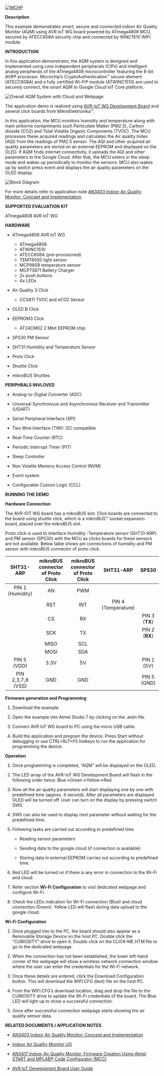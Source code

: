 [![MCHP](https://cldup.com/U0qhLwBijF.png)](https://www.microchip.com)

**Description**

This example demonstrates smart, secure and connected indoor Air Quality Monitor (AQM) using AVR IoT WG board powered by ATmega4808 MCU, secured by ATECC608A security chip and connected by WINC1510 WIFI module.

**INTRODUCTION**

In this application demonstrator, the AQM system is designed and implemented using core independent peripherals (CIPs) and intelligent analog peripherals of the ATmega4808 microcontroller featuring the 8-bit AVR® processor. Microchip’s CryptoAuthentication™ secure element (ATECC608A) and a fully certified Wi-Fi® module (ATWINC1510) are used to securely connect, the smart AQM to Google Cloud IoT Core platform.

![Overall AQM System with Cloud and Webpage](Images/1.jpg)

​The application demo is realized using [AVR-IoT WG Development Board](https://www.microchip.com/DevelopmentTools/ProductDetails/AC164160) and several click boards from MikroElektronika™.

In this application, the MCU monitors humidity and temperature along with main airborne contaminants such Particulate Matter (PM2.5), Carbon dioxide (CO2) and Total Volatile Organic Components (TVOC). The MCU processes these acquired readings and calculates the Air quality Index (AQI) from the readings of PM2.5 sensor. The AQI and other acquired air quality parameters are stored on an external EEPROM and displayed on the OLED. If AQM finds internet connectivity, it uploads the AQI and other parameters to the Google Cloud. After that, the MCU enters in the sleep mode and wakes up periodically to monitor the sensors. MCU also wakes up by switch press event and displays the air quality parameters on the OLED display.

![Block Diagram](Images/2.jpg)

For more details refer to application note [AN3403 Indoor Air Quality Monitor: Concept and Implementation](https://www.microchip.com/DS00003403).



**SUPPORTED EVALUATION KIT**

ATmega4808 AVR IoT WG

**HARDWARE**

+ ATmega4808 AVR IoT WG
	+ ATmega4808
	+ ATWINC1510
	+ ATECC608A (pre-provisioned)
	+ TEMT6000 light sensor
	+ MCP9808 temperature sensor
	+ MCP73871 Battery Charger
	+ 2x push buttons
	+ 4x LEDs

+ Air Quality 3 Click
	+ CCS811 TVOC and eCO2 Sensor

+ OLED B Click

+ EEPROM3 Click
	+ AT24CM02 2 Mbit EEPROM chip

+ SPS30 PM Sensor

+ SHT31 Humidity and Temperature Sensor

+ Proto Click

+ Shuttle Click

+ mikroBUS Shuttles

**PERIPHRALS INVLOVED**

+ Analog-to-Digital Converter (ADC)

+ Universal Synchronous and Asynchronous Receiver and Transmitter (USART)

+ Serial Peripheral Interface (SPI)

+ Two Wire Interface (TWI): I2C compatible

+ Real-Time Counter (RTC)

+ Periodic Interrupt Timer (PIT)

+ Sleep Controller

+ Non Volatile Memory Access Control (NVM)

+ Event system

+ Configurable Custom Logic (CCL)

**RUNNING THE DEMO**

**Hardware Connection**

The AVR-IOT WG board has a mikroBUS slot. Click boards are connected to the board using shuttle click, which is a mikroBUS™ socket expansion board, placed over the mikroBUS slot.

Proto click is used to interface Humidity -Temperature sensor (SHT31-ARP) and PM sensor (SPS30) with the MCU as clicks boards for these sensors are not available. Below table shows pin connections of humidity and PM sensor with mikroBUS connector of proto click.

| SHT31-ARP     | mikroBUS connector of Proto Click | mikroBUS connector of Proto Click  |SHT31-ARP|SPS30|
| :---------: |:----------:|:-----------:|:---------:|:------------:|
| PIN 1 (Humidity)	| AN 	| PWM|	|			|		
|           		| RST 	| INT	|PIN 4 (Temperature)	|		|
|          		| CS 	|RX 	|			|PIN 3 (**TX**)|
|          		| SCK 	| TX 	|			|PIN 2 (**RX**)|
|           		| MISO 	| SCL 	|			|		|
|          		| MOSI 	| SDA	|			|		|
|PIN 5 (VDD)      	| 3.3V 	| 5V 	|			|PIN 1 (5V)	|
|PIN 2,3,7,8 (VSS) 	| GND 	| GND 	|			|PIN 5 (GND)	|




**Firmware generation and Programming**

1. Download the example.

2. Open the example  into Atmel Studio 7 by clicking on the .atsln file.

3. Connect AVR IoT WG board to PC using the micro USB cable.

4. Build the application and program the device. Press Start without debugging or use  CTRL+ALT+F5 hotkeys to run the application for programming the device.


**Operation**

1. Once programming is completed, “AQM” will be displayed on the OLED.

2. The LED array of the AVR-IoT WG Development Board will flash in the following order twice: Blue->Green->Yellow->Red

3. Now all the air quality parameters will start displaying one by one with predefined time (approx. 4 second). After all parameters are displayed OLED will be turned off. User can turn on the display by pressing switch SW0.

4. SW0 can also be used to display next parameter without waiting for the predefined time.

5. Following tasks are carried out according to predefined time

	+ Reading sensor parameters

	+ Sending data to the google cloud (if connection is available)

	+ Storing data in external EEPROM carries out according to predefined time.

6. Red LED will be turned on if there is any error in connection to the Wi-Fi and cloud.

7. Refer section **Wi-Fi Configuration** to visit dedicated webpage and configure Wi-Fi.

8. Check the LEDs indication for Wi-Fi connection (Blue) and cloud connection (Green). Yellow LED will flash during data upload to the google cloud.

**Wi-Fi Configuration**

1. Once plugged into to the PC, the board should also appear as a Removable Storage Device on the host PC. Double click the “CURIOSITY” drive to open it. Double click on the CLICK-ME.HTM file to go to the dedicated webpage.

2. When the connection has not been established, the lower left-hand corner of the webpage will show a wireless network connection window where the user can enter the credentials for the Wi-Fi network.

3. Once these details are entered, click the Download Configuration button. This will download the WIFI.CFG (text) file on the host PC.

4. From the WIFI.CFG’s download location, drag and drop the file to the CURIOSITY drive to update the Wi-Fi credentials of the board. The Blue LED will light up to show a successful connection.

5. Once after successful connection webpage starts showing the air quality sensor data.

**RELATED DOCUMENTS / APPLICATION NOTES**

+ [AN3403 Indoor Air Quality Monitor: Concept and Implementation](https://www.microchip.com/DS00003403)

+ [Indoor Air Quality Monitor UG](https://www.microchip.com/DS50002966)

+ [AN3417 Indoor Air Quality Monitor: Firmware Creation Using Atmel START and MPLAB® Code Configurator (MCC)](https://www.microchip.com/DS00003417)

+ [AVR IoT Development Board User Guide](https://www.microchip.com/DS50002809)
